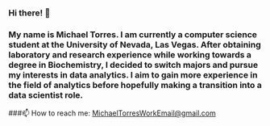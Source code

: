 ### Hi there! 👋

### My name is Michael Torres.  I am currently a computer science student at the University of Nevada, Las Vegas.  After obtaining laboratory and research experience while working towards a degree in Biochemistry, I decided to switch majors and pursue my interests in data analytics.  I aim to gain more experience in the field of analytics before hopefully making a transition into a data scientist role.  

###📫 How to reach me: MichaelTorresWorkEmail@gmail.com

<!--
**Michael96Torres/Michael96Torres** is a ✨ _special_ ✨ repository because its `README.md` (this file) appears on your GitHub profile.

Here are some ideas to get you started:

- 🔭 I’m currently working on ...
- 🌱 I’m currently learning ...
- 👯 I’m looking to collaborate on ...
- 🤔 I’m looking for help with ...
- 💬 Ask me about ...
- 📫 How to reach me: ...
- 😄 Pronouns: ...
- ⚡ Fun fact: ...
-->
